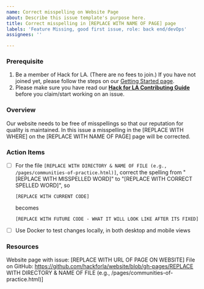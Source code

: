 ```yaml
---
name: Correct misspelling on Website Page
about: Describe this issue template's purpose here.
title: Correct misspelling in [REPLACE WITH NAME OF PAGE] page
labels: 'Feature Missing, good first issue, role: back end/devOps'
assignees: ''

---
```


### Prerequisite
1. Be a member of Hack for LA. (There are no fees to join.) If you have not joined yet, please follow the steps on our [Getting Started page](https://www.hackforla.org/getting-started).
2. Please make sure you have read our **[Hack for LA Contributing Guide](https://github.com/hackforla/website/blob/gh-pages/CONTRIBUTING.md)** before you claim/start working on an issue.

### Overview
Our website needs to be free of misspellings so that our reputation for quality is maintained.  In this issue a misspelling in the [REPLACE WITH WHERE]  on the [REPLACE WITH NAME OF PAGE] page will be corrected.  

### Action Items
- [ ] For the file `[REPLACE WITH DIRECTORY & NAME OF FILE (e.g., /pages/communities-of-practice.html)]`, correct the spelling from "[REPLACE WITH MISSPELLED WORD]" to "[REPLACE WITH CORRECT SPELLED WORD]", so
   ```
   [REPLACE WITH CURRENT CODE]
   ```
   becomes
   ```
   [REPLACE WITH FUTURE CODE - WHAT IT WILL LOOK LIKE AFTER ITS FIXED]
   ```
- [ ] Use Docker to test changes locally, in both desktop and mobile views

### Resources
Website page with issue: [REPLACE WITH URL OF PAGE ON WEBSITE]
File on GitHub: https://github.com/hackforla/website/blob/gh-pages/REPLACE WITH DIRECTORY & NAME OF FILE (e.g., /pages/communities-of-practice.html)]
